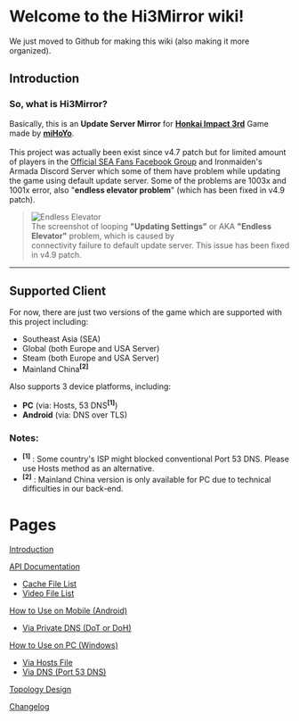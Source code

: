# Welcome to the Hi3Mirror wiki!
We just moved to Github for making this wiki (also making it more organized).

## Introduction
### So, what is Hi3Mirror?<br/>
Basically, this is an **Update Server Mirror** for **[Honkai Impact 3rd](https://honkaiimpact3.mihoyo.com/)** Game made by **[miHoYo](https://www.mihoyo.com/)**.<br/><br/>
This project was actually been exist since v4.7 patch but for limited amount of players in the [Official SEA Fans Facebook Group](https://www.facebook.com/groups/2088915844672714) and Ironmaiden's Armada Discord Server which some of them have problem while updating the game using default update server. Some of the problems are 1003x and 1001x error, also "**endless elevator problem**" (which has been fixed in v4.9 patch).

> ![Endless Elevator](https://github.com/neon-nyan/Hi3MirrorWiki/raw/main/images/EndlessElevator.jpg)<br/>
> The screenshot of looping **"Updating Settings"** or AKA **"Endless Elevator"** problem, which is caused by<br/>connectivity failure to default update server. This issue has been fixed in v4.9 patch.

***

## Supported Client
For now, there are just two versions of the game which are supported with this project including:
* Southeast Asia (SEA)
* Global (both Europe and USA Server)
* Steam (both Europe and USA Server)
* Mainland China<sup>**[2]**</sup>

Also supports 3 device platforms, including:
* **PC** (via: Hosts, 53 DNS<sup>**[1]**</sup>)
* **Android** (via: DNS over TLS</sup>)

### Notes:
* <sup>**[1]**</sup> : Some country's ISP might blocked conventional Port 53 DNS. Please use Hosts method as an alternative.
* <sup>**[2]**</sup> : Mainland China version is only available for PC due to technical difficulties in our back-end.


# Pages
[Introduction](https://github.com/neon-nyan/Hi3MirrorWiki/wiki)

[API Documentation](https://github.com/neon-nyan/Hi3MirrorWiki/wiki/API-Documentation)
* [Cache File List](https://github.com/neon-nyan/Hi3MirrorWiki/wiki/API-Documentation#cache-file-list)
* [Video File List](https://github.com/neon-nyan/Hi3MirrorWiki/wiki/API-Documentation#video-file-list)

[How to Use on Mobile (Android)](https://github.com/neon-nyan/Hi3MirrorWiki/wiki/How-to-Use-on-Mobile-%28Android%29)
* [Via Private DNS (DoT or DoH)](https://github.com/neon-nyan/Hi3MirrorWiki/wiki/How-to-Use-on-Mobile-%28Android%29#via-private-dns-dot-or-doh)

[How to Use on PC (Windows)](https://github.com/neon-nyan/Hi3MirrorWiki/wiki/How-to-Use-on-PC-%28Windows%29)
* [Via Hosts File](https://github.com/neon-nyan/Hi3MirrorWiki/wiki/How-to-Use-on-PC-%28Windows%29#via-hosts-files)
* [Via DNS (Port 53 DNS)](https://github.com/neon-nyan/Hi3MirrorWiki/wiki/How-to-Use-on-PC-%28Windows%29#via-dns-port-53-dns)

[Topology Design](https://github.com/neon-nyan/Hi3MirrorWiki/wiki/Topology-Design)

[Changelog](https://github.com/neon-nyan/Hi3MirrorWiki/wiki/Changelog)
